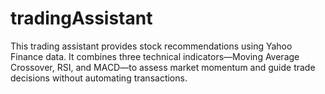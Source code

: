 # tradingAssistant
This trading assistant provides stock recommendations using Yahoo Finance data. It combines three technical indicators—Moving Average Crossover, RSI, and MACD—to assess market momentum and guide trade decisions without automating transactions.
